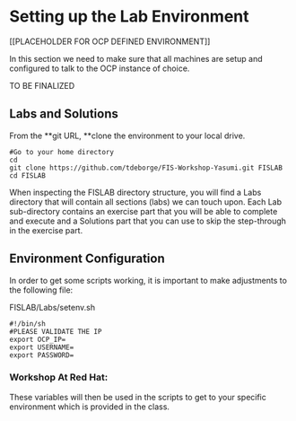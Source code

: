# Setting up the Lab Environment

\[\[PLACEHOLDER FOR OCP DEFINED ENVIRONMENT\]\]

In this section we need to make sure that all machines are setup and configured to talk to the OCP instance of choice.

TO BE FINALIZED

## Labs and Solutions

From the **git URL, **clone the environment to your local drive.

```
#Go to your home directory
cd
git clone https://github.com/tdeborge/FIS-Workshop-Yasumi.git FISLAB
cd FISLAB
```

When inspecting the FISLAB directory structure, you will find a Labs directory that will contain all sections \(labs\) we can touch upon. Each Lab sub-directory contains an exercise part that you will be able to complete and execute and a Solutions part that you can use to skip the step-through in the exercise part.

## Environment Configuration

In order to get some scripts working, it is important to make adjustments to the following file:

FISLAB/Labs/setenv.sh

```
#!/bin/sh
#PLEASE VALIDATE THE IP
export OCP_IP=
export USERNAME=
export PASSWORD=
```

### Workshop At Red Hat:

These variables will then be used in the scripts to get to your specific environment which is provided in the class.

